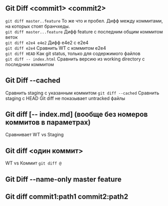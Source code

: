 ## Git Diff \<commit1\> \<commit2\>
`git diff master..feature` То же что и пробел. Дифф между коммитами, на которых стоят бранчхеды.  
`git diff master...feature` Дифф feature с последним общим коммитом веток  
`git diff e2e4 e4e2` Дифф e4e2 с e2e4  
`git diff e2e4` Сравнить WT с коммитом e2e4  
`git diff HEAD` Как git status, только для содержимого файлов  
`git diff -- index.html` Сравнить версию из working directory с последним коммитом

## Git Diff \-\-cached
Сравнить staging с указанным коммитом
`git diff --cached` Сравнить staging с HEAD
Git diff не показывает untracked файлы

## Git diff \[\-\- index.md\] (вообще без номеров коммитов в параметрах)
Сравнивает WT vs Staging

## Git diff \<один коммит\>
WT vs Коммит
`git diff @`
## Git Diff \-\-name-only master feature

## Git diff commit1:path1 commit2:path2
